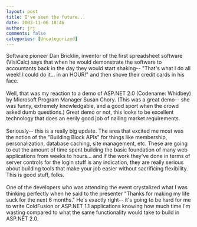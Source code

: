 ```yaml
---
layout: post
title: I've seen the future...
date: 2003-11-06 18:46
author: jrj
comments: false
categories: [Uncategorized]
---
```

Software pioneer Dan Bricklin, inventor of the first spreadsheet software (VisiCalc) says that when he would demonstrate the software to accountants back in the day they would start shaking-- "That's what I do all week! I could do it... in an HOUR!" and then shove their credit cards in his face.
<br />
<br />Well, that was my reaction to a demo of ASP.NET 2.0 (Codename: Whidbey) by Microsoft Program Manager Susan Chory. (This was a great demo-- she was funny, extremely knowledgable, and a good sport when the crowd asked dumb questions.) Great demo or not, this looks to be excellent technology that does an eerily good job of nailing market requirements.
<br />
<br />Seriously-- this is a really big update. The area that excited me most was the notion of the "Building Block APIs" for things like membership, personalization, database caching, site management, etc. These are going to cut the amount of time spent building the basic foundation of many web applications from weeks to hours... and if the work they've done in terms of server controls for the login stuff is any indication, they are really serious about building tools that make your job easier without sacrificing flexibility. This is good stuff, folks.
<br />
<br />One of the developers who was attending the event crystalized what I was thinking perfectly when he said to the presenter "Thanks for making my life suck for the next 6 months." He's exactly right-- it's going to be hard for me to write ColdFusion or ASP.NET 1.1 applications knowing how much time I'm wasting compared to what the same functionality would take to build in ASP.NET 2.0.
